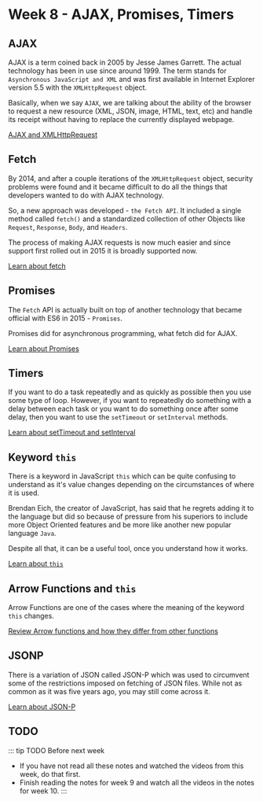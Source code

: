 # Week 8 - AJAX, Promises, Timers

## AJAX

AJAX is a term coined back in 2005 by Jesse James Garrett. The actual technology has been in use since around 1999. The term stands for `Asynchronous JavaScript and XML` and was first available in Internet Explorer version 5.5 with the `XMLHttpRequest` object.

Basically, when we say `AJAX`, we are talking about the ability of the browser to request a new resource (XML, JSON, image, HTML, text, etc) and handle its receipt without having to replace the currently displayed webpage.

[AJAX and XMLHttpRequest](./ajax.md)

## Fetch

By 2014, and after a couple iterations of the `XMLHttpRequest` object, security problems were found and it became difficult to do all the things that developers wanted to do with AJAX technology.

So, a new approach was developed - `the Fetch API`. It included a single method called `fetch()` and a standardized collection of other Objects like `Request`, `Response`, `Body`, and `Headers`.

The process of making AJAX requests is now much easier and since support first rolled out in 2015 it is broadly supported now.

[Learn about fetch](./fetch.md)

## Promises

The `Fetch` API is actually built on top of another technology that became official with ES6 in 2015 - `Promises`.

Promises did for asynchronous programming, what fetch did for AJAX.

[Learn about Promises](./promise.md)

## Timers

If you want to do a task repeatedly and as quickly as possible then you use some type of loop. However, if you want to repeatedly do something with a delay between each task or you want to do something once after some delay, then you want to use the `setTimeout` or `setInterval` methods.

[Learn about setTimeout and setInterval](./timers.md)

## Keyword `this`

There is a keyword in JavaScript `this` which can be quite confusing to understand as it's value changes depending on the circumstances of where it is used.

Brendan Eich, the creator of JavaScript, has said that he regrets adding it to the language but did so because of pressure from his superiors to include more Object Oriented features and be more like another new popular language `Java`.

Despite all that, it can be a useful tool, once you understand how it works.

[Learn about `this`](./this.md)

## Arrow Functions and `this`

Arrow Functions are one of the cases where the meaning of the keyword `this` changes.

[Review Arrow functions and how they differ from other functions](./arrow.md)

## JSONP

There is a variation of JSON called JSON-P which was used to circumvent some of the restrictions imposed on fetching of JSON files. While not as common as it was five years ago, you may still come across it.

[Learn about JSON-P](./jsonp.md)

## TODO

::: tip TODO Before next week

- If you have not read all these notes and watched the videos from this week, do that first.
- Finish reading the notes for week 9 and watch all the videos in the notes for week 10.
  :::
